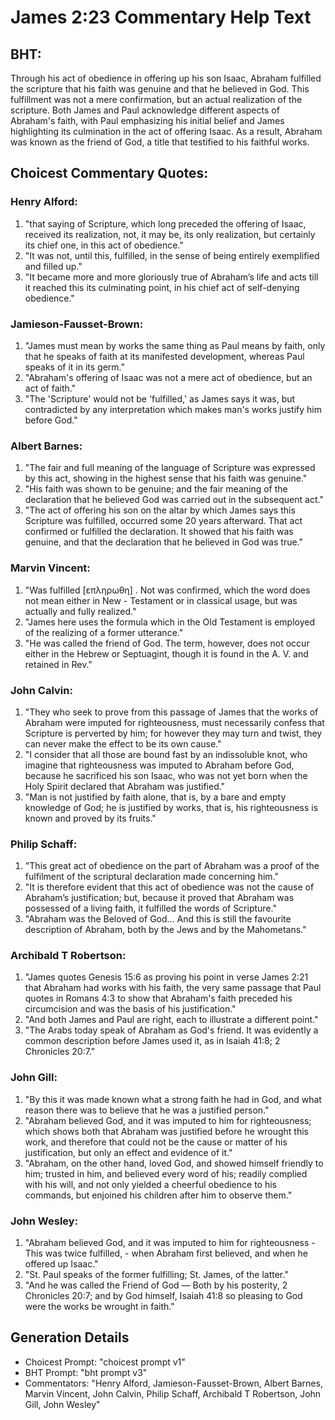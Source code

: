 # James 2:23 Commentary Help Text

## BHT:
Through his act of obedience in offering up his son Isaac, Abraham fulfilled the scripture that his faith was genuine and that he believed in God. This fulfillment was not a mere confirmation, but an actual realization of the scripture. Both James and Paul acknowledge different aspects of Abraham's faith, with Paul emphasizing his initial belief and James highlighting its culmination in the act of offering Isaac. As a result, Abraham was known as the friend of God, a title that testified to his faithful works.

## Choicest Commentary Quotes:
### Henry Alford:
1. "that saying of Scripture, which long preceded the offering of Isaac, received its realization, not, it may be, its only realization, but certainly its chief one, in this act of obedience."
2. "It was not, until this, fulfilled, in the sense of being entirely exemplified and filled up."
3. "It became more and more gloriously true of Abraham’s life and acts till it reached this its culminating point, in his chief act of self-denying obedience."

### Jamieson-Fausset-Brown:
1. "James must mean by works the same thing as Paul means by faith, only that he speaks of faith at its manifested development, whereas Paul speaks of it in its germ."
2. "Abraham's offering of Isaac was not a mere act of obedience, but an act of faith."
3. "The 'Scripture' would not be 'fulfilled,' as James says it was, but contradicted by any interpretation which makes man's works justify him before God."



### Albert Barnes:
1. "The fair and full meaning of the language of Scripture was expressed by this act, showing in the highest sense that his faith was genuine."
2. "His faith was shown to be genuine; and the fair meaning of the declaration that he believed God was carried out in the subsequent act."
3. "The act of offering his son on the altar by which James says this Scripture was fulfilled, occurred some 20 years afterward. That act confirmed or fulfilled the declaration. It showed that his faith was genuine, and that the declaration that he believed in God was true."

### Marvin Vincent:
1. "Was fulfilled [επληρωθη] . Not was confirmed, which the word does not mean either in New - Testament or in classical usage, but was actually and fully realized."
2. "James here uses the formula which in the Old Testament is employed of the realizing of a former utterance."
3. "He was called the friend of God. The term, however, does not occur either in the Hebrew or Septuagint, though it is found in the A. V. and retained in Rev."

### John Calvin:
1. "They who seek to prove from this passage of James that the works of Abraham were imputed for righteousness, must necessarily confess that Scripture is perverted by him; for however they may turn and twist, they can never make the effect to be its own cause."
2. "I consider that all those are bound fast by an indissoluble knot, who imagine that righteousness was imputed to Abraham before God, because he sacrificed his son Isaac, who was not yet born when the Holy Spirit declared that Abraham was justified."
3. "Man is not justified by faith alone, that is, by a bare and empty knowledge of God; he is justified by works, that is, his righteousness is known and proved by its fruits."

### Philip Schaff:
1. "This great act of obedience on the part of Abraham was a proof of the fulfilment of the scriptural declaration made concerning him."
2. "It is therefore evident that this act of obedience was not the cause of Abraham’s justification; but, because it proved that Abraham was possessed of a living faith, it fulfilled the words of Scripture."
3. "Abraham was the Beloved of God... And this is still the favourite description of Abraham, both by the Jews and by the Mahometans."

### Archibald T Robertson:
1. "James quotes Genesis 15:6 as proving his point in verse James 2:21 that Abraham had works with his faith, the very same passage that Paul quotes in Romans 4:3 to show that Abraham's faith preceded his circumcision and was the basis of his justification."
2. "And both James and Paul are right, each to illustrate a different point."
3. "The Arabs today speak of Abraham as God's friend. It was evidently a common description before James used it, as in Isaiah 41:8; 2 Chronicles 20:7."

### John Gill:
1. "By this it was made known what a strong faith he had in God, and what reason there was to believe that he was a justified person."
2. "Abraham believed God, and it was imputed to him for righteousness; which shows both that Abraham was justified before he wrought this work, and therefore that could not be the cause or matter of his justification, but only an effect and evidence of it."
3. "Abraham, on the other hand, loved God, and showed himself friendly to him; trusted in him, and believed every word of his; readily complied with his will, and not only yielded a cheerful obedience to his commands, but enjoined his children after him to observe them."

### John Wesley:
1. "Abraham believed God, and it was imputed to him for righteousness - This was twice fulfilled, - when Abraham first believed, and when he offered up Isaac." 
2. "St. Paul speaks of the former fulfilling; St. James, of the latter." 
3. "And he was called the Friend of God — Both by his posterity, 2 Chronicles 20:7; and by God himself, Isaiah 41:8 so pleasing to God were the works be wrought in faith."


## Generation Details
- Choicest Prompt: "choicest prompt v1"
- BHT Prompt: "bht prompt v3"
- Commentators: "Henry Alford, Jamieson-Fausset-Brown, Albert Barnes, Marvin Vincent, John Calvin, Philip Schaff, Archibald T Robertson, John Gill, John Wesley"
